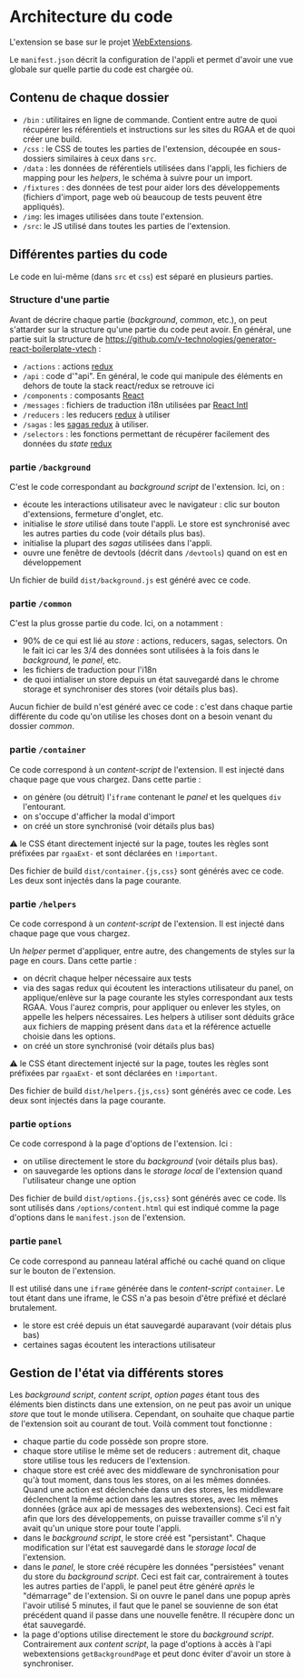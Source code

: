 # Architecture du code

L'extension se base sur le projet [WebExtensions](https://developer.mozilla.org/en-US/Add-ons/WebExtensions).

Le `manifest.json` décrit la configuration de l'appli et permet d'avoir une vue globale sur quelle partie du code est chargée où.

## Contenu de chaque dossier

* `/bin` : utilitaires en ligne de commande. Contient entre autre de quoi récupérer les référentiels et instructions sur les sites du RGAA et de quoi créer une build.
* `/css` : le CSS de toutes les parties de l'extension, découpée en sous-dossiers similaires à ceux dans `src`.
* `/data` : les données de référentiels utilisées dans l'appli, les fichiers de mapping pour les *helpers*, le schéma à suivre pour un import.
* `/fixtures` : des données de test pour aider lors des développements (fichiers d'import, page web où beaucoup de tests peuvent être appliqués).
* `/img`: les images utilisées dans toute l'extension.
* `/src`: le JS utilisé dans toutes les parties de l'extension.

## Différentes parties du code

Le code en lui-même (dans `src` et `css`) est séparé en plusieurs parties.

### Structure d'une partie

Avant de décrire chaque partie (*background*, *common*, etc.), on peut s'attarder sur la structure qu'une partie du code peut avoir. En général, une partie suit la structure de https://github.com/v-technologies/generator-react-boilerplate-vtech :

* `/actions` : actions [redux](http://redux.js.org/)
* `/api` : code d'"api". En général, le code qui manipule des éléments en dehors de toute la stack react/redux se retrouve ici
* `/components` : composants [React](https://facebook.github.io/react/)
* `/messages` : fichiers de traduction i18n utilisées par [React Intl](https://github.com/yahoo/react-intl)
* `/reducers` : les reducers [redux](http://redux.js.org/) à utiliser
* `/sagas` : les [sagas redux](http://yelouafi.github.io/redux-saga/) à utiliser.
* `/selectors` : les fonctions permettant de récupérer facilement des données du *state* [redux](http://redux.js.org/)

### partie `/background`

C'est le code correspondant au *background script* de l'extension. Ici, on :

* écoute les interactions utilisateur avec le navigateur : clic sur bouton d'extensions, fermeture d'onglet, etc.
* initialise le *store*  utilisé dans toute l'appli. Le store est synchronisé avec les autres parties du code (voir détails plus bas).
* initialise la plupart des *sagas* utilisées dans l'appli.
* ouvre une fenêtre de devtools (décrit dans `/devtools`) quand on est en développement

Un fichier de build `dist/background.js` est généré avec ce code.

### partie `/common`

C'est la plus grosse partie du code. Ici, on a notamment :

* 90% de ce qui est lié au *store* : actions, reducers, sagas, selectors. On le fait ici car les 3/4 des données sont utilisées à la fois dans le *background*, le *panel*, etc.
* les fichiers de traduction pour l'i18n
* de quoi intialiser un store depuis un état sauvegardé dans le chrome storage et synchroniser des stores (voir détails plus bas).

Aucun fichier de build n'est généré avec ce code : c'est dans chaque partie différente du code qu'on utilise les choses dont on a besoin venant du dossier *common*.

### partie `/container`

Ce code correspond à un *content-script* de l'extension. Il est injecté dans chaque page que vous chargez. Dans cette partie :

* on génère (ou détruit) l'`iframe` contenant le *panel* et les quelques `div` l'entourant.
* on s'occupe d'afficher la modal d'import
* on créé un store synchronisé (voir détails plus bas)

:warning: le CSS étant directement injecté sur la page, toutes les règles sont préfixées par `rgaaExt-` et sont déclarées en `!important`.

Des fichier de build `dist/container.{js,css}` sont générés avec ce code. Les deux sont injectés dans la page courante.

### partie `/helpers`

Ce code correspond à un *content-script* de l'extension. Il est injecté dans chaque page que vous chargez.

Un *helper* permet d'appliquer, entre autre, des changements de styles sur la page en cours. Dans cette partie :

* on décrit chaque helper nécessaire aux tests
* via des sagas redux qui écoutent les interactions utilisateur du panel, on applique/enlève sur la page courante les styles correspondant aux tests RGAA. Vous l'aurez compris, pour appliquer ou enlever les styles, on appelle les helpers nécessaires. Les helpers à utiliser sont déduits grâce aux fichiers de mapping présent dans `data` et la référence actuelle choisie dans les options.
* on créé un store synchronisé (voir détails plus bas)

:warning: le CSS étant directement injecté sur la page, toutes les règles sont préfixées par `rgaaExt-` et sont déclarées en `!important`.

Des fichier de build `dist/helpers.{js,css}` sont générés avec ce code. Les deux sont injectés dans la page courante.

### partie `options`

Ce code correspond à la page d'options de l'extension. Ici :

* on utilise directement le store du *background* (voir détails plus bas).
* on sauvegarde les options dans le *storage local* de l'extension quand l'utilisateur change une option

Des fichier de build `dist/options.{js,css}` sont générés avec ce code. Ils sont utilisés dans `/options/content.html` qui est indiqué comme la page d'options dans le `manifest.json` de l'extension.

### partie `panel`

Ce code correspond au panneau latéral affiché ou caché quand on clique sur le bouton de l'extension.

Il est utilisé dans une `iframe` générée dans le *content-script* `container`. Le tout étant dans une iframe, le CSS n'a pas besoin d'être préfixé et déclaré brutalement.

* le store est créé depuis un état sauvegardé auparavant (voir détais plus bas)
* certaines sagas écoutent les interactions utilisateur

## Gestion de l'état via différents stores

Les *background script*, *content script*, *option pages* étant tous des éléments bien distincts dans une extension, on ne peut pas avoir un unique *store* que tout le monde utilisera. Cependant, on souhaite que chaque partie de l'extension soit au courant de tout. Voilà comment tout fonctionne :

* chaque partie du code possède son propre store.
* chaque store utilise le même set de reducers : autrement dit, chaque store utilise tous les reducers de l'extension.
* chaque store est créé avec des middleware de synchronisation pour qu'à tout moment, dans tous les stores, on ai les mêmes données. Quand une action est déclenchée dans un des stores, les middleware déclenchent la même action dans les autres stores, avec les mêmes données (grâce aux api de messages des webextensions). Ceci est fait afin que lors des développements, on puisse travailler comme s'il n'y avait qu'un unique store pour toute l'appli.
* dans le *background script*, le store créé est "persistant". Chaque modification sur l'état est sauvegardé dans le *storage local* de l'extension.
* dans le *panel*, le store créé récupère les données "persistées" venant du store du *background script*. Ceci est fait car, contrairement à toutes les autres parties de l'appli, le panel peut être généré *après* le "démarrage" de l'extension. Si on ouvre le panel dans une popup après l'avoir utilisé 5 minutes, il faut que le panel se souvienne de son état précédent quand il passe dans une nouvelle fenêtre. Il récupère donc un état sauvegardé.
* la page d'options utilise directement le store du *background script*. Contrairement aux *content script*, la page d'options à accès à l'api webextensions `getBackgroundPage` et peut donc éviter d'avoir un store à synchroniser.
